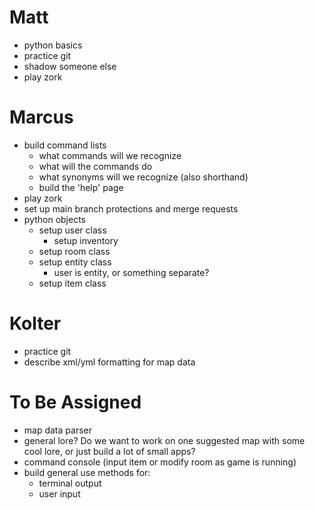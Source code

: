 # Matt
* python basics
* practice git
* shadow someone else 
* play zork

# Marcus 
* build command lists
    - what commands will we recognize
    - what will the commands do
    - what synonyms will we recognize (also shorthand)
    - build the 'help' page
* play zork
* set up main branch protections and merge requests   
* python objects   
    * setup user class 
        * setup inventory 
    * setup room class 
    * setup entity class 
        - user is entity, or something separate?
    * setup item class

# Kolter
* practice git
* describe xml/yml formatting for map data 


# To Be Assigned
* map data parser
* general lore? Do we want to work on one suggested map with some cool lore, or just build a lot of small apps?
* command console (input item or modify room as game is running)
* build general use methods for:
    - terminal output
    - user input
